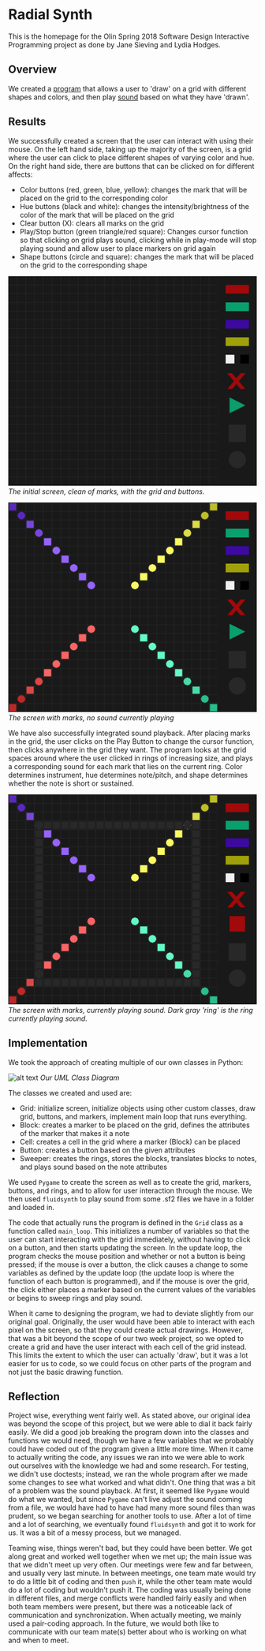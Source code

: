 # Radial Synth

This is the homepage for the Olin Spring 2018 Software Design Interactive Programming project as done by Jane Sieving and Lydia Hodges.

## Overview

We created a [program](radialsynth.py) that allows a user to 'draw' on a grid with different shapes and colors, and then play [sound](sound_files/) based on what they have 'drawn'.

## Results

We successfully created a screen that the user can interact with using their mouse. On the left hand side, taking up the majority of the screen, is a grid where the user can click to place different shapes of varying color and hue. On the right hand side, there are buttons that can be clicked on for different affects:
- Color buttons (red, green, blue, yellow): changes the mark that will be placed on the grid to the corresponding color
- Hue buttons (black and white): changes the intensity/brightness of the color of the mark that will be placed on the grid
- Clear button (X): clears all marks on the grid
- Play/Stop button (green triangle/red square): Changes cursor function so that clicking on grid plays sound, clicking while in play-mode will stop playing sound and allow user to place markers on grid again
- Shape buttons (circle and square): changes the mark that will be placed on the grid to the corresponding shape

![alt text](RadialSynth_Start.jpg)
*The initial screen, clean of marks, with the grid and buttons.*

![alt text](RadialSynth_Marked.png)
*The screen with marks, no sound currently playing*

We have also successfully integrated sound playback. After placing marks in the grid, the user clicks on the Play Button to change the cursor function, then clicks anywhere in the grid they want. The program looks at the grid spaces around where the user clicked in rings of increasing size, and plays a corresponding sound for each mark that lies on the current ring. Color determines instrument, hue determines note/pitch, and shape determines whether the note is short or sustained.

![alt text](RadialSynth_SoundRing.png)
*The screen with marks, currently playing sound. Dark gray 'ring' is the ring currently playing sound.*

## Implementation

We took the approach of creating multiple of our own classes in Python:

![alt text]()
*Our UML Class Diagram*

The classes we created and used are:
- Grid: initialize screen, initialize objects using other custom classes, draw grid, buttons, and markers, implement main loop that runs everything.
- Block: creates a marker to be placed on the grid, defines the attributes of the marker that makes it a note
- Cell: creates a cell in the grid where a marker (Block) can be placed
- Button: creates a button based on the given attributes
- Sweeper: creates the rings, stores the blocks, translates blocks to notes, and plays sound based on the note attributes

We used `Pygame` to create the screen as well as to create the grid, markers, buttons, and rings, and to allow for user interaction through the mouse. We then used `fluidsynth` to play sound from some .sf2 files we have in a folder and loaded in.

The code that actually runs the program is defined in the `Grid` class as a function called `main_loop`. This initializes a number of variables so that the user can start interacting with the grid immediately, without having to click on a button, and then starts updating the screen. In the update loop, the program checks the mouse position and whether or not a button is being pressed; if the mouse is over a button, the click causes a change to some variables as defined by the update loop (the update loop is where the function of each button is programmed), and if the mouse is over the grid, the click either places a marker based on the current values of the variables or begins to sweep rings and play sound.

When it came to designing the program, we had to deviate slightly from our original goal. Originally, the user would have been able to interact with each pixel on the screen, so that they could create actual drawings. However, that was a bit beyond the scope of our two week project, so we opted to create a grid and have the user interact with each cell of the grid instead. This limits the extent to which the user can actually 'draw', but it was a lot easier for us to code, so we could focus on other parts of the program and not just the basic drawing function.

## Reflection

Project wise, everything went fairly well. As stated above, our original idea was beyond the scope of this project, but we were able to dial it back fairly easily. We did a good job breaking the program down into the classes and functions we would need, though we have a few variables that we probably could have coded out of the program given a little more time. When it came to actually writing the code, any issues we ran into we were able to work out ourselves with the knowledge we had and some research. For testing, we didn't use doctests; instead, we ran the whole program after we made some changes to see what worked and what didn't. One thing that was a bit of a problem was the sound playback. At first, it seemed like `Pygame` would do what we wanted, but since `Pygame` can't live adjust the sound coming from a file, we would have had to have had many more sound files than was prudent, so we began searching for another tools to use. After a lot of time and a lot of searching, we eventually found `fluidsynth` and got it to work for us. It was a bit of a messy process, but we managed.

Teaming wise, things weren't bad, but they could have been better. We got along great and worked well together when we met up; the main issue was that we didn't meet up very often. Our meetings were few and far between, and usually very last minute. In between meetings, one team mate would try to do a little bit of coding and then `push` it, while the other team mate would do a lot of coding but wouldn't push it. The coding was usually being done in different files, and merge conflicts were handled fairly easily and when both team members were present, but there was a noticeable lack of communication and synchronization. When actually meeting, we mainly used a pair-coding approach. In the future, we would both like to communicate with our team mate(s) better about who is working on what and when to meet.
